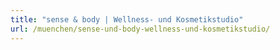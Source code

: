 ```yaml
---
title: "sense & body | Wellness- und Kosmetikstudio"
url: /muenchen/sense-und-body-wellness-und-kosmetikstudio/
---
```

